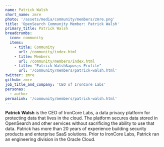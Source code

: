 ```yaml
---
name: Patrick Walsh
short_name: zmre
photo: '/assets/media/community/members/zmre.png'
title: 'OpenSearch Community Member: Patrick Walsh'
primary_title: Patrick Walsh
breadcrumbs:
  icon: community
  items:
    - title: Community
      url: /community/index.html
    - title: Members
      url: /community/members/index.html
    - title: "Patrick Walsh&apos;s Profile"
      url: '/community/members/patrick-walsh.html'
twitter: zmre
github: zmre
job_title_and_company: 'CEO of IronCore Labs'
personas:
  - author
permalink: '/community/members/patrick-walsh.html'
---
```

**Patrick Walsh** is the CEO of IronCore Labs, a data privacy platform for protecting data that lives in the cloud. The platform secures data stored in OpenSearch and other services without sacrificing the ability to use that data. Patrick has more than 20 years of experience building security products and enterprise SaaS solutions. Prior to IronCore Labs, Patrick ran an engineering division in the Oracle Cloud.
